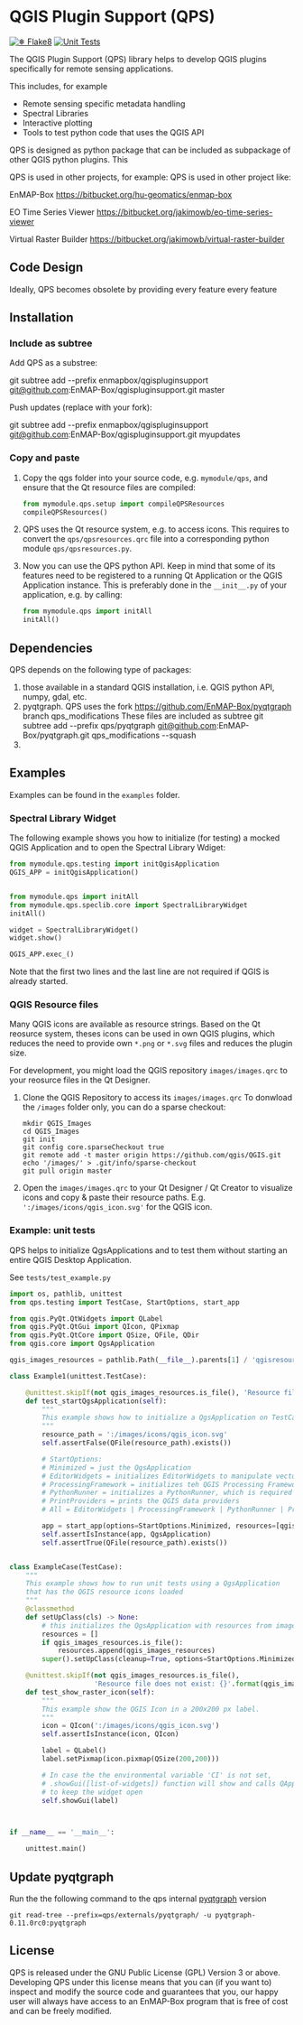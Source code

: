 # QGIS Plugin Support (QPS) 
[![❄ Flake8](https://github.com/EnMAP-Box/qgispluginsupport/actions/workflows/flake8.yml/badge.svg)](https://github.com/EnMAP-Box/qgispluginsupport/actions/workflows/flake8.yml)
[![Unit Tests](https://github.com/EnMAP-Box/qgispluginsupport/actions/workflows/python-tests.yml/badge.svg?branch=master)](https://github.com/EnMAP-Box/qgispluginsupport/actions/workflows/python-tests.yml)

The QGIS Plugin Support (QPS) library helps to develop QGIS plugins specifically for remote sensing applications.

This includes, for example
- Remote sensing specific metadata handling
- Spectral Libraries
- Interactive plotting
- Tools to test python code that uses the QGIS API

QPS is designed as python package that can be included as subpackage of other QGIS python plugins. This

QPS is used in other projects, for example:
QPS is used in other project like:

EnMAP-Box https://bitbucket.org/hu-geomatics/enmap-box

EO Time Series Viewer https://bitbucket.org/jakimowb/eo-time-series-viewer

Virtual Raster Builder https://bitbucket.org/jakimowb/virtual-raster-builder

## Code Design

Ideally, QPS becomes obsolete by providing every feature  every feature  

## Installation ##

### Include as subtree

Add QPS as a substree:

   git subtree add --prefix enmapbox/qgispluginsupport git@github.com:EnMAP-Box/qgispluginsupport.git master

Push updates (replace with your fork):

   git subtree add --prefix enmapbox/qgispluginsupport git@github.com:EnMAP-Box/qgispluginsupport.git myupdates

### Copy and paste

1. Copy the qgs folder into your source code, e.g. ``mymodule/qps``, and ensure that the Qt resource files are compiled:

    ```python
    from mymodule.qps.setup import compileQPSResources
    compileQPSResources()
     ```

2. QPS uses the Qt resource system, e.g. to access icons. This requires to convert the ``qps/qpsresources.qrc`` file 
into a corresponding python module ``qps/qpsresources.py``.  


3. Now you can use the QPS python API. Keep in mind that some of its features need to be 
registered to a running Qt Application or the QGIS Application instance. 
This is preferably done in the ```__init__.py``` of 
your application, e.g. by calling:

    ```python
    from mymodule.qps import initAll 
    initAll()
    ```

## Dependencies

QPS depends on the following type of packages:
1. those available in a standard QGIS installation, i.e. QGIS python API, numpy, gdal, etc.
2. pyqtgraph. 
   QPS uses the fork https://github.com/EnMAP-Box/pyqtgraph branch qps_modifications
   These files are included as subtree
   git subtree add --prefix qps/pyqtgraph git@github.com:EnMAP-Box/pyqtgraph.git qps_modifications --squash
3. 



## Examples ###

Examples can be found in the `examples` folder.

### Spectral Library Widget ###

The following example shows you how to initialize (for testing) a mocked QGIS Application and to open the Spectral Library  Wdiget: 

```python
from mymodule.qps.testing import initQgisApplication
QGIS_APP = initQgisApplication()


from mymodule.qps import initAll 
from mymodule.qps.speclib.core import SpectralLibraryWidget
initAll()

widget = SpectralLibraryWidget()
widget.show()

QGIS_APP.exec_()
```

Note that the first two lines and the last line are not required if QGIS is already started. 

### QGIS Resource files

Many QGIS icons are available as resource strings. Based on the Qt reosurce system, theses icons
can be used in own QGIS plugins, which reduces the need to provide own `*.png` or `*.svg` files and 
reduces the plugin size. 

For development, you might load the QGIS repository `images/images.qrc` to your reosurce files in the Qt Designer.

1. Clone the QGIS Repository to access its `images/images.qrc` 
   To donwload the `/images` folder only, you can do a sparse checkout:
    
    
    ```
    mkdir QGIS_Images
    cd QGIS_Images
    git init
    git config core.sparseCheckout true
    git remote add -t master origin https://github.com/qgis/QGIS.git
    echo '/images/' > .git/info/sparse-checkout
    git pull origin master
    ```

2. Open the `images/images.qrc` to your Qt Designer / Qt Creator to visualize icons and copy & paste their resource
   paths. E.g. `':/images/icons/qgis_icon.svg'` for the QGIS icon.
   
 

### Example: unit tests

QPS helps to initialize QgsApplications and to test them without starting an entire QGIS Desktop Application.

See `tests/test_example.py`

```python
import os, pathlib, unittest
from qps.testing import TestCase, StartOptions, start_app

from qgis.PyQt.QtWidgets import QLabel
from qgis.PyQt.QtGui import QIcon, QPixmap
from qgis.PyQt.QtCore import QSize, QFile, QDir
from qgis.core import QgsApplication

qgis_images_resources = pathlib.Path(__file__).parents[1] / 'qgisresources' / 'images_rc.py'

class Example1(unittest.TestCase):

    @unittest.skipIf(not qgis_images_resources.is_file(), 'Resource file does not exist: {}'.format(qgis_images_resources))
    def test_startQgsApplication(self):
        """
        This example shows how to initialize a QgsApplication on TestCase start up
        """
        resource_path = ':/images/icons/qgis_icon.svg'
        self.assertFalse(QFile(resource_path).exists())

        # StartOptions:
        # Minimized = just the QgsApplication
        # EditorWidgets = initializes EditorWidgets to manipulate vector attributes
        # ProcessingFramework = initializes teh QGIS Processing Framework
        # PythonRunner = initializes a PythonRunner, which is required to run expressions on vector layer fields
        # PrintProviders = prints the QGIS data providers
        # All = EditorWidgets | ProcessingFramework | PythonRunner | PrintProviders

        app = start_app(options=StartOptions.Minimized, resources=[qgis_images_resources])
        self.assertIsInstance(app, QgsApplication)
        self.assertTrue(QFile(resource_path).exists())


class ExampleCase(TestCase):
    """
    This example shows how to run unit tests using a QgsApplication
    that has the QGIS resource icons loaded
    """
    @classmethod
    def setUpClass(cls) -> None:
        # this initializes the QgsApplication with resources from images loaded
        resources = []
        if qgis_images_resources.is_file():
            resources.append(qgis_images_resources)
        super().setUpClass(cleanup=True, options=StartOptions.Minimized, resources=resources)

    @unittest.skipIf(not qgis_images_resources.is_file(),
                     'Resource file does not exist: {}'.format(qgis_images_resources))
    def test_show_raster_icon(self):
        """
        This example show the QGIS Icon in a 200x200 px label.
        """
        icon = QIcon(':/images/icons/qgis_icon.svg')
        self.assertIsInstance(icon, QIcon)

        label = QLabel()
        label.setPixmap(icon.pixmap(QSize(200,200)))

        # In case the the environmental variable 'CI' is not set,
        # .showGui([list-of-widgets]) function will show and calls QApplication.exec_()
        # to keep the widget open
        self.showGui(label)



if __name__ == '__main__':

    unittest.main()

```

## Update pyqtgraph

Run the the following command to the qps internal [pyqtgraph](http://pyqtgraph.org) version
```
git read-tree --prefix=qps/externals/pyqtgraph/ -u pyqtgraph-0.11.0rc0:pyqtgraph
```



## License

QPS is released under the GNU Public License (GPL) Version 3 or above.
Developing QPS under this license means that you can (if you want to) inspect
and modify the source code and guarantees that you, our happy user will always
have access to an EnMAP-Box program that is free of cost and can be freely
modified.


